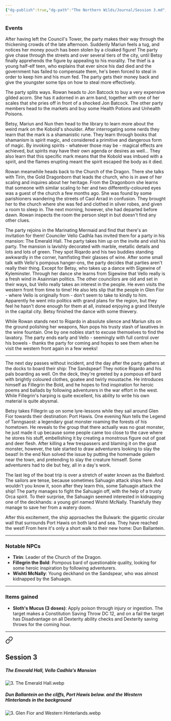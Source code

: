 ```yaml
---
{"dg-publish":true,"dg-path":"The Northern Wilds/Journal/Session 3.md","permalink":"/the-northern-wilds/journal/session-3/","tags":["TTRPG/Campaigns/Northern-Wilds","Journal"]}
---
```


### Events
After having left the Council's Tower, the party makes their way through the thickening crowds of the late afternoon. Suddenly Mariun feels a tug, and notices her money pouch has been stolen by a cloaked figure! The party give chase through the streets and over several tiers of the city, until Betsy finally apprehends the figure by appealing to his morality. The thief is a young half-elf teen, who explains that ever since his dad died and the government has failed to compensate them, he's been forced to steal in order to keep him and his mum fed. The party gets their money back and give the youngster some tips on how to steal more effectively.

The party splits ways. Rowan heads to Jon Batcock to buy a very expensive gilded acorn. She has it adorned in an arm band, together with one of her scales that she pries off in front of a shocked Jon Batcock. The other party members head to the markets and buy some Health Potions and Unhealth Poisons.

Betsy, Mariun and Nun then head to the library to learn more about the weird mark on the Kobold's shoulder. After interrogating some nerds they learn that the mark is a shamanistic rune. They learn through books that shamanism is spirit magic, and considered a primitive and dangerous form of magic. By invoking spirits - whatever those may be - magical effects are achieved, but spirits may have their own agenda or desires as well... They also learn that this specific mark means that the Kobold was imbued with a spirit, and the flames erupting meant the spirit escaped the body as it died.

Rowan meanwhile heads back to the Church of the Dragon. There she talks with Tirin, the Gold Dragonborn that leads the church, who is in awe of her scaling and inquires about her heritage. From the Dragonborn she learns that someone with similar scaling to her and two differently-coloured eyes was a guest of the church a few months ago. She was found by some parishioners wandering the streets of Caol Arrad in confusion. They brought her to the church where she was fed and clothed in silver robes, and given a room to sleep in. The next morning, however, she had departed before dawn. Rowan inspects the room the person slept in but doesn't find any other clues.

The party rejoins in the Marinating Mermaid and find that there's an invitation for them! Counciler Vello Cadhla has invited them for a party in his mansion: The Emerald Hall. The party takes him up on the invite and visit his party. The mansion is lavishly decorated with marble, metallic details and lots and lots of green. They spot Riqardo and his two buddies standing awkwardly in the corner, hamfisting their glasses of wine. After some small talk with Vello's pompous hanger-ons, the party decides that parties aren't really their thing. Except for Betsy, who takes up a dance with Sigewine of Kyleminster. Through her dance she learns from Sigewine that Vello really is a fresh wind in Asainnian politics. The other councilors are old and set in their ways, but Vello really takes an interest in the people. He even visits the western front from time to time! He also lets slip that the people in Glen Fior - where Vello is originally from - don't seem to take to kindly to him. Apparently he went into politics with grand plans for the region, but they feel he hasn't done enough for them at all, instead enjoying a grand lifestyle in the capital city. Betsy finished the dance with some thievery.

While Rowan stands next to Riqardo in absolute silence and Mariun sits on the ground polishing her weapons, Nun pops his trusty stash of laxatives in the wine fountain. One by one nobles start to excuse themselves to find the lavatory. The party ends early and Vello - seemingly with full control over his bowels - thanks the party for coming and hopes to see them when he visit the western front again in a few weeks!

---
The next day passes without incident, and the day after the party gathers at the docks to board their ship: The Sandspear! They notice Riqardo and his pals boarding as well. On the deck, they're greeted by a pompous elf bard with brightly coloured clothes, goatee and twirly moustache. He introduces himself as Fillegrin the Bold, and he hopes to find inspiration for heroic poems and ballads by following adventurers in the war effort in the west. While Fillegrin's harping is quite excellent, his ability to write his own material is quite abysmal.

Betsy takes Fillegrin up on some lyre-lessons while they sail around Glen Fior towards their destination: Port Hawis. One evening Nun tells the Legend of Tanngsaost: a legendary goat monster roaming the forests of his hometown. He reveals to the group that there actually was no goat monster, he just made it up because some people came too close to the cave where he stores his stuff, embellishing it by creating a monstrous figure out of goat and deer flesh. After killing a few trespassers and blaming it on the goat monster, however, the tale started to draw adventurers looking to slay the beast! In the end Nun solved the issue by putting the homemade golem near the town, and pretending to slay the creature himself. Some adventurers had to die but hey, all in a day's work.

The last leg of the boat trip is over a stretch of water known as the Baleford. The sailors are tense, because sometimes Sahuagin attack ships here. And wouldn't you know it, soon after they learn this, some Sahuagin attack the ship! The party manages to fight the Sahuagin off, with the help of a trusty Orca spirit. To their surprise, the Sahuagin seemed interested in kidnapping one of the deckhands: a young girl named Wishti McNally. Thankfully they manage to save her from a watery doom.

After this excitement, the ship approaches the Bulwark: the gigantic circular wall that surrounds Port Hawis on both land and sea. They have reached the west! From here it's only a short walk to their new home: Dun Ballantein.

---
### Notable NPCs

- **Tirin**: Leader of the Church of the Dragon.
- **Fillegrin the Bold**: Pompous bard of questionable quality, looking for some heroic inspiration by following adventurers.
- **Wishti McNally**: Young deckhand on the Sandspear, who was almost kidnapped by the Sahuagin.

---
### Items gained
- **Sloth's Mucus (3 doses)**: Apply poison through injury or ingestion. The target makes a Constitution Saving Throw DC 12, and on a fail the target has Disadvantage on all Dexterity ability checks and Dexterity saving throws for the coming hour.

---

<div class="transclusion internal-embed is-loaded"><a class="markdown-embed-link" href="/the-northern-wilds/reference-material/scenes-and-imagery/#session-3" aria-label="Open link"><svg xmlns="http://www.w3.org/2000/svg" width="24" height="24" viewBox="0 0 24 24" fill="none" stroke="currentColor" stroke-width="2" stroke-linecap="round" stroke-linejoin="round" class="svg-icon lucide-link"><path d="M10 13a5 5 0 0 0 7.54.54l3-3a5 5 0 0 0-7.07-7.07l-1.72 1.71"></path><path d="M14 11a5 5 0 0 0-7.54-.54l-3 3a5 5 0 0 0 7.07 7.07l1.71-1.71"></path></svg></a><div class="markdown-embed">



## Session 3
##### The Emerald Hall, Vello Cadhla's Mansion
![3. The Emerald Hall.webp](/img/user/z_attachments/The%20Northern%20Wilds/Scenes/3.%20The%20Emerald%20Hall.webp)

##### Dun Ballantein on the cliffs, Port Hawis below. and the Western Hinterlands in the background
![3. Glen Fior and Western Hinterlands.webp](/img/user/z_attachments/The%20Northern%20Wilds/Scenes/3.%20Glen%20Fior%20and%20Western%20Hinterlands.webp)


</div></div>
